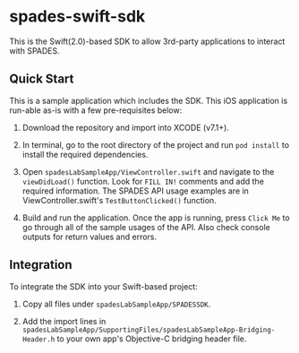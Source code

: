 # spades-swift-sdk
This is the Swift(2.0)-based SDK to allow 3rd-party applications to interact with SPADES.

Quick Start
-----------
This is a sample application which includes the SDK. This iOS application is run-able as-is with a few pre-requisites below:

1.  Download the repository and import into XCODE (v7.1+).

2.  In terminal, go to the root directory of the project and run `pod install` to install the required dependencies.

3.  Open `spadesLabSampleApp/ViewController.swift` and navigate to the `viewDidLoad()` function. Look for `FILL IN!` comments and add the required information. The SPADES API usage examples are in ViewController.swift's `TestButtonClicked()` function.

4.  Build and run the application. Once the app is running, press `Click Me` to go through all of the sample usages of the API. Also check console outputs for return values and errors.

Integration
-----------
To integrate the SDK into your Swift-based project:

1. Copy all files under `spadesLabSampleApp/SPADESSDK`.

2. Add the import lines in `spadesLabSampleApp/SupportingFiles/spadesLabSampleApp-Bridging-Header.h` to your own app's Objective-C bridging header file.
